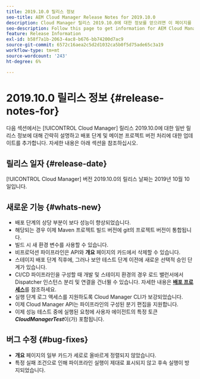 ```yaml
---
title: 2019.10.0 릴리스 정보
seo-title: AEM Cloud Manager Release Notes for 2019.10.0
description: Cloud Manager 릴리스 2019.10.0에 대한 정보를 얻으려면 이 페이지를 따르십시오.
seo-description: Follow this page to get information for AEM Cloud Manager Release 2019.10.0.
feature: Release Information
exl-id: b58f7a1b-2063-4ac8-b676-bb74200d7ac9
source-git-commit: 6572c16aea2c5d2d1032ca5b0f5d75ade65c3a19
workflow-type: tm+mt
source-wordcount: '243'
ht-degree: 6%

---
```


# 2019.10.0 릴리스 정보 {#release-notes-for}

다음 섹션에서는 [!UICONTROL Cloud Manager] 릴리스 2019.10.0에 대한 일반 릴리스 정보에 대해 간략히 설명하고 배포 단계 및 메이븐 프로젝트 버전 처리에 대한 업데이트를 추가합니다.
자세한 내용은 아래 섹션을 참조하십시오.

## 릴리스 일자 {#release-date}

[!UICONTROL Cloud Manager] 버전 2019.10.0의 릴리스 날짜는 2019년 10월 10일입니다.

## 새로운 기능 {#whats-new}

* 배포 단계의 상당 부분이 보다 성능이 향상되었습니다.
* 해당되는 경우 이제 Maven 프로젝트 빌드 버전에 git의 프로젝트 버전이 통합됩니다.
* 빌드 시 새 환경 변수를 사용할 수 있습니다.
* 비프로덕션 파이프라인은 API와 **개요** 페이지의 카드에서 삭제할 수 있습니다.
* 스테이지 배포 단계 직후에, 그러나 보안 테스트 단계 이전에 새로운 선택적 승인 단계가 있습니다.
* CI/CD 파이프라인을 구성할 때 개발 및 스테이지 환경의 경우 로드 밸런서에서 Dispatcher 인스턴스 분리 및 연결을 건너뛸 수 있습니다.
자세한 내용은 **[배포 프로세스](/help/using/code-deployment.md)**&#x200B;를 참조하세요.
* 실행 단계 로그 액세스를 지원하도록 Cloud Manager CLI가 보강되었습니다.
* 이제 Cloud Manager API는 파이프라인의 구성된 분기 편집을 지원합니다.
* 이제 성능 테스트 중에 실행된 요청에 사용자 에이전트의 특정 토큰 ***CloudManagerTest***&#x200B;이(가) 포함됩니다.

## 버그 수정 {#bug-fixes}

* **개요** 페이지의 일부 카드가 세로로 올바르게 정렬되지 않았습니다.
* 특정 실패 조건으로 인해 파이프라인 실행이 제대로 표시되지 않고 후속 실행이 방지되었습니다.
